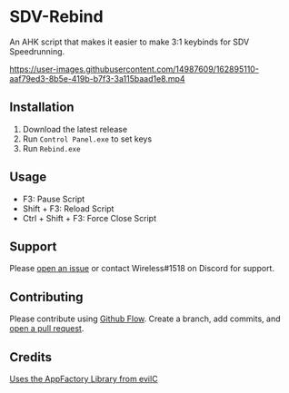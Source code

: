 
# SDV-Rebind

An AHK script that makes it easier to make 3:1 keybinds for SDV Speedrunning.

https://user-images.githubusercontent.com/14987609/162895110-aaf79ed3-8b5e-419b-b7f3-3a115baad1e8.mp4

## Installation

1) Download the latest release
2) Run ```Control Panel.exe``` to set keys
3) Run ```Rebind.exe```

## Usage

- F3: Pause Script
- Shift + F3: Reload Script
- Ctrl + Shift + F3: Force Close Script

## Support

Please [open an issue](https://github.com/Ryah/SDV-Rebind/issues/new) or contact Wireless#1518 on Discord for support.

## Contributing

Please contribute using [Github Flow](https://guides.github.com/introduction/flow/). Create a branch, add commits, and [open a pull request](https://github.com/Ryah/SDV-Rebind/compare/).

## Credits

[Uses the AppFactory Library from evilC](https://github.com/evilC/AppFactory)
